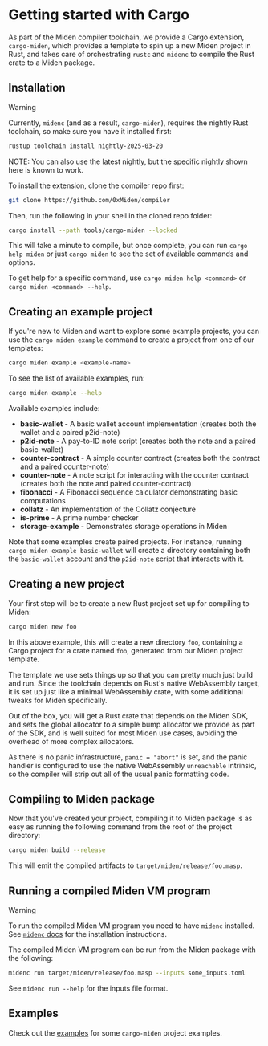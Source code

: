 # Getting started with Cargo

As part of the Miden compiler toolchain, we provide a Cargo extension, `cargo-miden`, which provides
a template to spin up a new Miden project in Rust, and takes care of orchestrating `rustc` and
`midenc` to compile the Rust crate to a Miden package.

## Installation

> [!WARNING]
> Currently, `midenc` (and as a result, `cargo-miden`), requires the nightly Rust toolchain, so
> make sure you have it installed first:
>
> ```bash
> rustup toolchain install nightly-2025-03-20
> ```
>
> NOTE: You can also use the latest nightly, but the specific nightly shown here is known to
> work.

To install the extension, clone the compiler repo first:

```bash
git clone https://github.com/0xMiden/compiler
```

Then, run the following in your shell in the cloned repo folder:

```bash
cargo install --path tools/cargo-miden --locked
```

This will take a minute to compile, but once complete, you can run `cargo help miden` or just
`cargo miden` to see the set of available commands and options.

To get help for a specific command, use `cargo miden help <command>` or `cargo miden <command> --help`.

## Creating an example project

If you're new to Miden and want to explore some example projects, you can use the `cargo miden example` command to create a project from one of our templates:

```bash
cargo miden example <example-name>
```

To see the list of available examples, run:

```bash
cargo miden example --help
```

Available examples include:
- **basic-wallet** - A basic wallet account implementation (creates both the wallet and a paired p2id-note)
- **p2id-note** - A pay-to-ID note script (creates both the note and a paired basic-wallet)
- **counter-contract** - A simple counter contract (creates both the contract and a paired counter-note)
- **counter-note** - A note script for interacting with the counter contract (creates both the note and paired counter-contract)
- **fibonacci** - A Fibonacci sequence calculator demonstrating basic computations
- **collatz** - An implementation of the Collatz conjecture
- **is-prime** - A prime number checker
- **storage-example** - Demonstrates storage operations in Miden

Note that some examples create paired projects. For instance, running `cargo miden example basic-wallet` will create a directory containing both the `basic-wallet` account and the `p2id-note` script that interacts with it.

## Creating a new project

Your first step will be to create a new Rust project set up for compiling to Miden:

```bash
cargo miden new foo
```

In this above example, this will create a new directory `foo`, containing a Cargo project for a
crate named `foo`, generated from our Miden project template.

The template we use sets things up so that you can pretty much just build and run. Since the
toolchain depends on Rust's native WebAssembly target, it is set up just like a minimal WebAssembly
crate, with some additional tweaks for Miden specifically.

Out of the box, you will get a Rust crate that depends on the Miden SDK, and sets the global
allocator to a simple bump allocator we provide as part of the SDK, and is well suited for most
Miden use cases, avoiding the overhead of more complex allocators.

As there is no panic infrastructure, `panic = "abort"` is set, and the panic handler is configured
to use the native WebAssembly `unreachable` intrinsic, so the compiler will strip out all of the
usual panic formatting code.

## Compiling to Miden package

Now that you've created your project, compiling it to Miden package is as easy as running the
following command from the root of the project directory:

```bash
cargo miden build --release
```

This will emit the compiled artifacts to `target/miden/release/foo.masp`.


## Running a compiled Miden VM program


> [!WARNING]
> To run the compiled Miden VM program you need to have `midenc` installed. See [`midenc` docs](./midenc.md) for the installation instructions.


The compiled Miden VM program can be run from the Miden package with the following:

```bash
midenc run target/miden/release/foo.masp --inputs some_inputs.toml
```

See `midenc run --help` for the inputs file format.



## Examples

Check out the [examples](https://github.com/0xMiden/compiler/tree/next/examples) for some `cargo-miden` project examples.
